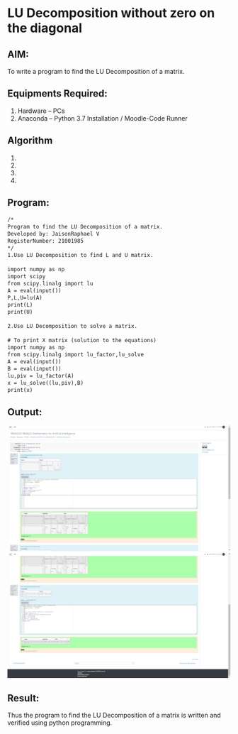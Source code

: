# LU Decomposition without zero on the diagonal

## AIM:
To write a program to find the LU Decomposition of a matrix.

## Equipments Required:
1. Hardware – PCs
2. Anaconda – Python 3.7 Installation / Moodle-Code Runner

## Algorithm
1. 
2. 
3. 
4. 

## Program:
~~~
/*
Program to find the LU Decomposition of a matrix.
Developed by: JaisonRaphael V
RegisterNumber: 21001985
*/
1.Use LU Decomposition to find L and U matrix.

import numpy as np
import scipy
from scipy.linalg import lu
A = eval(input())
P,L,U=lu(A)
print(L)
print(U)

2.Use LU Decomposition to solve a matrix.

# To print X matrix (solution to the equations)
import numpy as np
from scipy.linalg import lu_factor,lu_solve
A = eval(input())
B = eval(input())
lu,piv = lu_factor(A)
x = lu_solve((lu,piv),B)
print(x)
~~~

## Output: 

![github logo](lu1.png)
![github logo](lu2.png)


## Result:
Thus the program to find the LU Decomposition of a matrix is written and verified using python programming.

